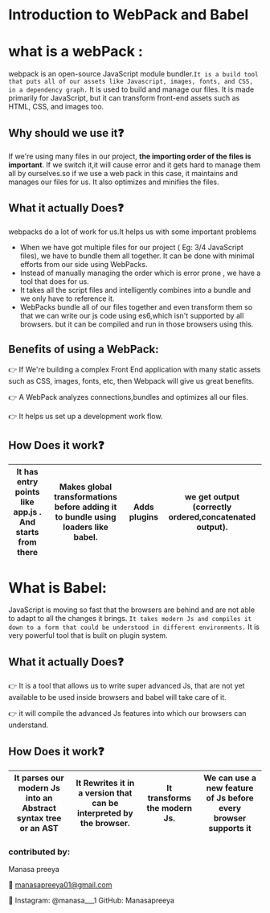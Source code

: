# Introduction to WebPack and Babel

# what is a webPack :
webpack is an open-source JavaScript module bundler.` It is a build tool that puts all of our assets like Javascript, images, fonts, and CSS, in a dependency graph. ` It is used to  build and manage our files.
It is made primarily for JavaScript, but it can transform front-end assets such as HTML, CSS, and images too.

## Why should we use it:question:
If we're using many files in our project, **the importing order of the files  is important**. If we switch it,it will cause error and it gets hard to manage them all by ourselves.so if we use a
web pack in this case, it maintains and manages our files for us. It also optimizes and minifies the files.
 
## What it actually Does:question:
webpacks do a lot of work for us.It helps us with some important problems
* When we have got multiple files for our project ( Eg: 3/4 JavaScript files),  we have to bundle them all together. It can be done with minimal efforts from our side using WebPacks.
* Instead of manually managing the order which is error prone , we have a tool that does for us. 
* It takes all the script files and intelligently combines into a bundle and we only have to reference it.
* WebPacks bundle all of our files together and even transform them so that we can write our js code using es6,which isn't supported by all browsers.
but it can be compiled and run in those browsers using this.

## Benefits of using a WebPack:
:point_right: If We're building a complex Front End application with many static assets such as CSS, images, fonts, etc, then Webpack will give us great benefits.

:point_right: A WebPack analyzes connections,bundles and optimizes all our files.

:point_right: It helps us set up a development work flow.

## How Does it work:question:

| It has entry points like app.js . And starts from there|  Makes global transformations before adding it to bundle using loaders like babel.| Adds plugins | we get output (correctly ordered,concatenated output).|
|---------|---------|----------|----------|


# What is Babel:
JavaScript is moving so fast that the browsers are behind and are not able to adapt to all the changes it brings. ` It takes modern Js and compiles it down to a form that could be understood in different environments. `
It is very powerful tool that is built on plugin system.

## What it actually Does:question:
:point_right: It is a tool that allows us to write super advanced Js, that are not yet available to be used inside browsers and babel will take care of it.

:point_right: it will compile the advanced Js features into which our browsers can understand.

## How Does it work:question:

| It parses our modern Js into an Abstract syntax tree or an **AST** | It Rewrites it in a version that can be interpreted by the browser. | It transforms the modern Js. | We can use a new feature of Js before every browser supports it |
|---------|---------|----------|----------|

### contributed by: 
Manasa preeya

:email: manasapreeya01@gmail.com

:wave: Instagram: @manasa___1 GitHub: Manasapreeya 




